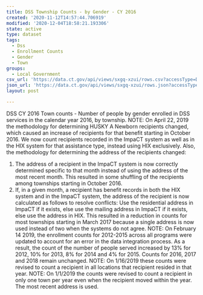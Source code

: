 ```yaml
---
title: DSS Township Counts - by Gender - CY 2016
created: '2020-11-12T14:57:44.706919'
modified: '2020-12-04T18:58:21.193306'
state: active
type: dataset
tags:
  - Dss
  - Enrollment Counts
  - Gender
  - Town
groups:
  - Local Government
csv_url: 'https://data.ct.gov/api/views/sxgq-xzui/rows.csv?accessType=DOWNLOAD'
json_url: 'https://data.ct.gov/api/views/sxgq-xzui/rows.json?accessType=DOWNLOAD'
layout: post

---
```

DSS CY 2016 Town counts - Number of people by gender enrolled in DSS services in the calendar year 2016, by township.
NOTE: On April 22, 2019 the methodology for determining HUSKY A Newborn recipients changed, which caused an increase of recipients for that benefit starting in October 2016. We now count recipients recorded in the ImpaCT system as well as in the HIX system for that assistance type, instead using HIX exclusively.
Also, the methodology for determining the address of the recipients changed:
1. The address of a recipient in the ImpaCT system is now correctly determined specific to that month instead of using the address of the most recent month. This resulted in some shuffling of the recipients among townships starting in October 2016.
2. If, in a given month, a recipient has benefit records in both the HIX system and in the ImpaCT system, the address of the recipient is now calculated as follows to resolve conflicts: Use the residential address in ImpaCT if it exists, else use the mailing address in ImpaCT if it exists, else use the address in HIX. This resulted in a reduction in counts for most townships starting in March 2017 because a single address is now used instead of two when the systems do not agree.
NOTE: On February 14 2019, the enrollment counts for 2012-2015 across all programs were updated to account for an error in the data integration process. As a result, the count of the number of people served increased by 13% for 2012, 10% for 2013, 8% for 2014 and 4% for 2015. Counts for 2016, 2017 and 2018 remain unchanged.
NOTE: On 1/16/2019 these counts were revised to count a recipient in all locations that recipient resided in that year.
NOTE: On 1/1/2019 the counts were revised to count a recipient in only one town per year even when the recipient moved within the year. The most recent address is used.
